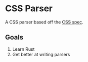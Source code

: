 # CSS Parser

A CSS parser based off the [CSS spec](https://www.w3.org/TR/css-syntax-3/).

## Goals
1. Learn Rust
2. Get better at writing parsers

